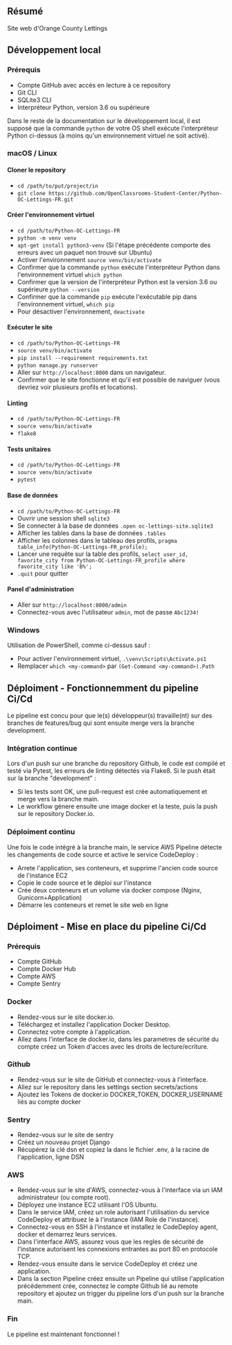 ## Résumé

Site web d'Orange County Lettings

## Développement local

### Prérequis

- Compte GitHub avec accès en lecture à ce repository
- Git CLI
- SQLite3 CLI
- Interpréteur Python, version 3.6 ou supérieure

Dans le reste de la documentation sur le développement local, il est supposé que la commande `python` de votre OS shell exécute l'interpréteur Python ci-dessus (à moins qu'un environnement virtuel ne soit activé).

### macOS / Linux

#### Cloner le repository

- `cd /path/to/put/project/in`
- `git clone https://github.com/OpenClassrooms-Student-Center/Python-OC-Lettings-FR.git`

#### Créer l'environnement virtuel

- `cd /path/to/Python-OC-Lettings-FR`
- `python -m venv venv`
- `apt-get install python3-venv` (Si l'étape précédente comporte des erreurs avec un paquet non trouvé sur Ubuntu)
- Activer l'environnement `source venv/bin/activate`
- Confirmer que la commande `python` exécute l'interpréteur Python dans l'environnement virtuel
`which python`
- Confirmer que la version de l'interpréteur Python est la version 3.6 ou supérieure `python --version`
- Confirmer que la commande `pip` exécute l'exécutable pip dans l'environnement virtuel, `which pip`
- Pour désactiver l'environnement, `deactivate`

#### Exécuter le site

- `cd /path/to/Python-OC-Lettings-FR`
- `source venv/bin/activate`
- `pip install --requirement requirements.txt`
- `python manage.py runserver`
- Aller sur `http://localhost:8000` dans un navigateur.
- Confirmer que le site fonctionne et qu'il est possible de naviguer (vous devriez voir plusieurs profils et locations).

#### Linting

- `cd /path/to/Python-OC-Lettings-FR`
- `source venv/bin/activate`
- `flake8`

#### Tests unitaires

- `cd /path/to/Python-OC-Lettings-FR`
- `source venv/bin/activate`
- `pytest`

#### Base de données

- `cd /path/to/Python-OC-Lettings-FR`
- Ouvrir une session shell `sqlite3`
- Se connecter à la base de données `.open oc-lettings-site.sqlite3`
- Afficher les tables dans la base de données `.tables`
- Afficher les colonnes dans le tableau des profils, `pragma table_info(Python-OC-Lettings-FR_profile);`
- Lancer une requête sur la table des profils, `select user_id, favorite_city from
  Python-OC-Lettings-FR_profile where favorite_city like 'B%';`
- `.quit` pour quitter

#### Panel d'administration

- Aller sur `http://localhost:8000/admin`
- Connectez-vous avec l'utilisateur `admin`, mot de passe `Abc1234!`

### Windows

Utilisation de PowerShell, comme ci-dessus sauf :

- Pour activer l'environnement virtuel, `.\venv\Scripts\Activate.ps1` 
- Remplacer `which <my-command>` par `(Get-Command <my-command>).Path`

## Déploiment - Fonctionnemment du pipeline Ci/Cd
Le pipeline est concu pour que le(s) développeur(s) travaille(nt) sur des branches de features/bug qui sont ensuite merge vers la branche development.

### Intégration continue
Lors d'un push sur une branche du repository Github, le code est compilé et testé via Pytest, les erreurs de linting détectés via Flake8.
Si le push était sur la branche "development" :
- Si les tests sont OK, une pull-request est crée automatiquement et merge vers la branche main.
- Le workflow génere ensuite une image docker et la teste, puis la push sur le repository Docker.io.

### Déploiment continu
Une fois le code intégré à la branche main, le service AWS Pipeline détecte les changements de code source et active le service CodeDeploy :
- Arrete l'application, ses conteneurs, et supprime l'ancien code source de l'instance EC2
- Copie le code source et le déploi sur l'instance
- Crée deux conteneurs et un volume via docker compose (Nginx, Gunicorn+Application)
- Démarre les conteneurs et remet le site web en ligne

## Déploiment - Mise en place du pipeline Ci/Cd
### Prérequis
- Compte GitHub
- Compte Docker Hub
- Compte AWS
- Compte Sentry

### Docker
-  Rendez-vous sur le site docker.io.
-  Téléchargez et installez l'application Docker Desktop.
-  Connectez votre compte à l'application.
-  Allez dans l'interface de docker.io, dans les parametres de sécurité du compte créez un Token d'acces avec les droits de lecture/ecriture.

### Github
- Rendez-vous sur le site de GitHub et connectez-vous à l'interface.
- Allez sur le repository dans les settings section secrets/actions
- Ajoutez les Tokens de docker.io DOCKER_TOKEN, DOCKER_USERNAME liés au compte docker

### Sentry
- Rendez-vous sur le site de sentry
- Créez un nouveau projet Django
- Récupérez la clé dsn et copiez la dans le fichier .env, à la racine de l'application, ligne DSN

### AWS
- Rendez-vous sur le site d'AWS, connectez-vous à l'interface via un IAM administrateur (ou compte root).
- Déployez une instance EC2 utilisant l'OS Ubuntu.
- Dans le service IAM, créez un role autorisant l'utilisation du service CodeDeploy et attribuez le à l'instance (IAM Role de l'instance).
- Connectez-vous en SSH à l'instance et installez le CodeDeploy agent, docker et demarrez leurs services.
- Dans l'interface AWS, assurez vous que les regles de sécurité de l'instance autorisent les connexions entrantes au port 80 en protocole TCP.
- Rendez-vous ensuite dans le service CodeDeploy et créez une application.
- Dans la section Pipeline créez ensuite un Pipeline qui utilise l'application précédemment crée, connectez le compte Github lié au remote repository et ajoutez un trigger du pipeline lors d'un push sur la branche main.


### Fin
Le pipeline est maintenant fonctionnel !

